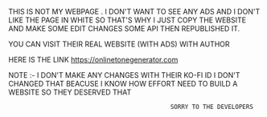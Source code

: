 THIS IS NOT MY WEBPAGE . I DON'T WANT TO SEE ANY ADS AND I DON'T LIKE THE PAGE IN WHITE SO THAT'S WHY I JUST COPY THE WEBSITE AND MAKE SOME EDIT CHANGES SOME API THEN REPUBLISHED IT.

   YOU CAN VISIT THEIR REAL WEBSITE (WITH ADS) WITH AUTHOR 

   HERE IS THE LINK
                                     https://onlinetonegenerator.com

NOTE :-  I DON'T MAKE ANY CHANGES WITH THEIR KO-FI ID I DON'T CHANGED THAT BEACUSE I KNOW HOW EFFORT NEED TO BUILD A WEBSITE SO THEY DESERVED THAT

                                                 SORRY TO THE DEVELOPERS
